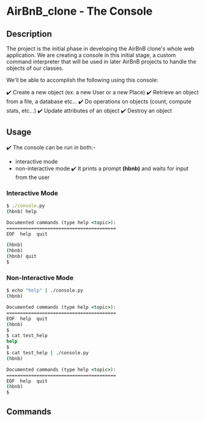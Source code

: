 # AirBnB_clone - The Console

## Description
The project is the initial phase in developing the AirBnB clone's whole web application. We are creating a console in this initial stage, a custom command interpreter that will be used in later AirBnB projects to handle the objects of our classes.

We'll be able to accomplish the following using this console:

✔️ Create a new object (ex: a new User or a new Place)
✔️ Retrieve an object from a file, a database etc…
✔️ Do operations on objects (count, compute stats, etc…)
✔️ Update attributes of an object
✔️ Destroy an object

## Usage
✔️ The console can be run in both:- 
* interactive mode
* non-interactive mode
✔️ It prints a prompt **(hbnb)** and waits for input from the user

### Interactive Mode

```cmd
$ ./console.py
(hbnb) help

Documented commands (type help <topic>):
========================================
EOF  help  quit

(hbnb)
(hbnb)
(hbnb) quit
$
```

### Non-Interactive Mode

```cmd
$ echo "help" | ./console.py
(hbnb)

Documented commands (type help <topic>):
========================================
EOF  help  quit
(hbnb)
$
$ cat test_help
help
$
$ cat test_help | ./console.py
(hbnb)

Documented commands (type help <topic>):
========================================
EOF  help  quit
(hbnb)
$
```
## Commands
